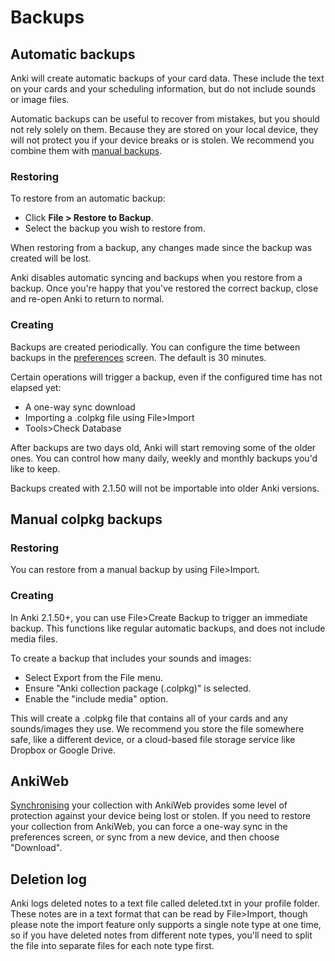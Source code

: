 # Backups

<!-- toc -->

## Automatic backups

Anki will create automatic backups of your card data. These include the text
on your cards and your scheduling information, but do not include sounds or
image files.

Automatic backups can be useful to recover from mistakes, but you should not
rely solely on them. Because they are stored on your local device, they will not
protect you if your device breaks or is stolen. We recommend you combine them with
[manual backups](#manual-colpkg-backups).

### Restoring

To restore from an automatic backup:

- Click **File > Restore to Backup**.
- Select the backup you wish to restore from.

When restoring from a backup, any changes made since the backup was created will be lost.

Anki disables automatic syncing and backups when you restore from a backup. Once you're
happy that you've restored the correct backup, close and re-open Anki to return to normal.

### Creating

Backups are created periodically. You can configure the time between backups
in the [preferences](preferences.md) screen. The default is 30 minutes.

Certain operations will trigger a backup, even if the configured time has not
elapsed yet:

- A one-way sync download
- Importing a .colpkg file using File>Import
- Tools>Check Database

After backups are two days old, Anki will start removing some of the older ones.
You can control how many daily, weekly and monthly backups you'd like to keep.

Backups created with 2.1.50 will not be importable into older Anki versions.

## Manual colpkg backups

### Restoring

You can restore from a manual backup by using File>Import.

### Creating

In Anki 2.1.50+, you can use File>Create Backup to trigger an immediate backup. This
functions like regular automatic backups, and does not include media files.

To create a backup that includes your sounds and images:

- Select Export from the File menu.
- Ensure "Anki collection package (.colpkg)" is selected.
- Enable the "include media" option.

This will create a .colpkg file that contains all of your cards and any sounds/images they
use. We recommend you store the file somewhere safe, like a different device, or a cloud-based
file storage service like Dropbox or Google Drive.

## AnkiWeb

[Synchronising](./syncing.md) your collection with AnkiWeb provides some level of protection
against your device being lost or stolen. If you need to restore your collection from AnkiWeb,
you can force a one-way sync in the preferences screen, or sync from a new device, and then choose
"Download".

## Deletion log

Anki logs deleted notes to a text file called deleted.txt in your
profile folder. These notes are in a text format that can be read by
File&gt;Import, though please note the import feature only supports a
single note type at one time, so if you have deleted notes from
different note types, you'll need to split the file into separate files
for each note type first.
